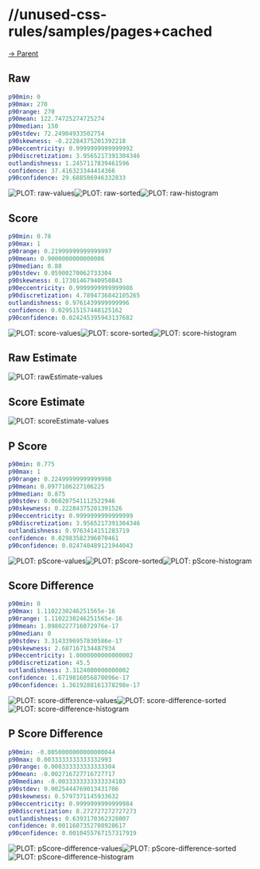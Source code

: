 
# //unused-css-rules/samples/pages+cached

[→ Parent](../..)


## Raw


```yaml
p90min: 0
p90max: 270
p90range: 270
p90mean: 122.74725274725274
p90median: 150
p90stdev: 72.24904933502754
p90skewness: -0.22284375201392218
p90eccentricity: 0.9999999999999992
p90discretization: 3.9565217391304346
outlandishness: 1.2457117839461596
confidence: 37.416323344414366
p90confidence: 29.688586946332833

```

![PLOT: raw-values](./raw/values.svg)![PLOT: raw-sorted](./raw/sorted.svg)![PLOT: raw-histogram](./raw/histogram.svg)
## Score


```yaml
p90min: 0.78
p90max: 1
p90range: 0.21999999999999997
p90mean: 0.9000000000000006
p90median: 0.88
p90stdev: 0.05900270062733304
p90skewness: 0.17301467940950843
p90eccentricity: 0.9999999999999986
p90discretization: 4.7894736842105265
outlandishness: 0.9761439999999996
confidence: 0.029515157448125162
p90confidence: 0.024245395943137682

```

![PLOT: score-values](./score/values.svg)![PLOT: score-sorted](./score/sorted.svg)![PLOT: score-histogram](./score/histogram.svg)
## Raw Estimate

![PLOT: rawEstimate-values](./rawEstimate/values.svg)
## Score Estimate

![PLOT: scoreEstimate-values](./scoreEstimate/values.svg)
## P Score


```yaml
p90min: 0.775
p90max: 1
p90range: 0.22499999999999998
p90mean: 0.8977106227106225
p90median: 0.875
p90stdev: 0.060207541112522946
p90skewness: 0.22284375201391526
p90eccentricity: 0.9999999999999999
p90discretization: 3.9565217391304346
outlandishness: 0.9763414151283719
confidence: 0.02983582396070461
p90confidence: 0.024740489121944043

```

![PLOT: pScore-values](./pScore/values.svg)![PLOT: pScore-sorted](./pScore/sorted.svg)![PLOT: pScore-histogram](./pScore/histogram.svg)
## Score Difference


```yaml
p90min: 0
p90max: 1.1102230246251565e-16
p90range: 1.1102230246251565e-16
p90mean: 1.0980227716072976e-17
p90median: 0
p90stdev: 3.3143396957830586e-17
p90skewness: 2.687167134487934
p90eccentricity: 1.0000000000000002
p90discretization: 45.5
outlandishness: 3.3124000000000002
confidence: 1.6719816056870096e-17
p90confidence: 1.3619288161378298e-17

```

![PLOT: score-difference-values](./score-difference/values.svg)![PLOT: score-difference-sorted](./score-difference/sorted.svg)![PLOT: score-difference-histogram](./score-difference/histogram.svg)
## P Score Difference


```yaml
p90min: -0.0050000000000000044
p90max: 0.0033333333333332993
p90range: 0.008333333333333304
p90mean: -0.002716727716727717
p90median: -0.0033333333333334103
p90stdev: 0.0025444769013431706
p90skewness: 0.5797371145933632
p90eccentricity: 0.9999999999999984
p90discretization: 8.272727272727273
outlandishness: 0.6393170362328007
confidence: 0.0011687352708928617
p90confidence: 0.0010455767157317919

```

![PLOT: pScore-difference-values](./pScore-difference/values.svg)![PLOT: pScore-difference-sorted](./pScore-difference/sorted.svg)![PLOT: pScore-difference-histogram](./pScore-difference/histogram.svg)